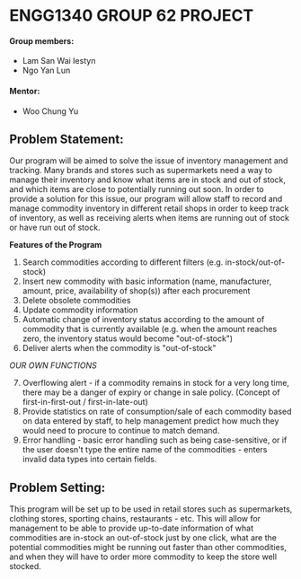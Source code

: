 # ENGG1340 GROUP 62 PROJECT
#### Group members:
- Lam San Wai Iestyn
- Ngo Yan Lun

#### Mentor:
- Woo Chung Yu

## Problem Statement:
Our program will be aimed to solve the issue of inventory management and tracking. Many brands and stores such as supermarkets need a way to manage their inventory and know what items are in stock and out of stock, and which items are close to potentially running out soon. In order to provide a solution for this issue, our program will allow staff to record and manage commodity inventory in different retail shops in order to keep track of inventory, as well as receiving alerts when items are running out of stock or have run out of stock.

**Features of the Program**
1. Search commodities according to different filters (e.g. in-stock/out-of-stock)
2. Insert new commodity with basic information (name, manufacturer, amount, price, availability of shop(s)) after each procurement
3. Delete obsolete commodities
4. Update commodity information
5. Automatic change of inventory status according to the amount of commodity that is currently available (e.g. when the amount reaches zero, the inventory status would become "out-of-stock")
6. Deliver alerts when the commodity is "out-of-stock"

*OUR OWN FUNCTIONS*

7. Overflowing alert - if a commodity remains in stock for a very long time, there may be a danger of expiry or change in sale policy. (Concept of first-in-first-out / first-in-late-out)
8. Provide statistics on rate of consumption/sale of each commodity based on data entered by staff, to help management predict how much they would need to procure to continue to match demand.
9. Error handling - basic error handling such as being case-sensitive, or if the user doesn't type the entire name of the commodities - enters invalid data types into certain fields.

## Problem Setting:
This program will be set up to be used in retail stores such as supermarkets, clothing stores, sporting chains, restaurants - etc. This will allow for management to be able to provide up-to-date information of what commodities are in-stock an out-of-stock just by one click, what are the potential commodities might be running out faster than other commodities, and when they will have to order more commodity to keep the store well stocked.
